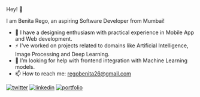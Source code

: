 Hey! 👋

I am Benita Rego, an aspiring Software Developer from Mumbai!

- 🔭 I have a designing enthusiasm with practical experience in Mobile App and Web development.
- ⚡ I've worked on projects related to domains like Artificial Intelligence, Image Processing and Deep Learning.
- 🤔 I’m looking for help with frontend integration with Machine Learning models.
- 📫 How to reach me: regobenita26@gmail.com

[1]: https://twitter.com/regobenita
[2]: https://www.linkedin.com/in/benitarego/
[3]: https://benitarego.netlify.app

 [![twitter](https://img.icons8.com/cute-clipart/64/000000/linkedin.png)][1]
 [![linkedin](https://img.icons8.com/office/80/000000/linkedin-circled--v2.png)][2]
 [![portfolio](https://img.icons8.com/bubbles/50/000000/link.png)][3]


